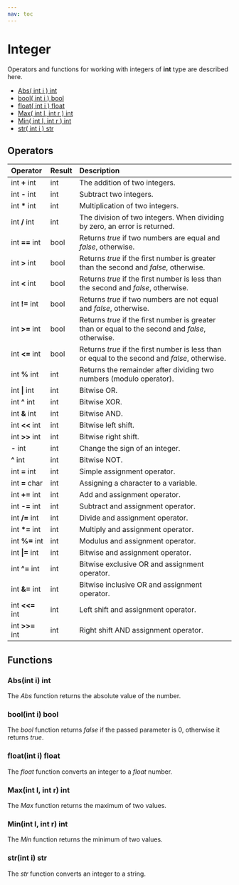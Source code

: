 ```yaml
---
nav: toc
---
```


# Integer

Operators and functions for working with integers of **int** type are described here.

* [Abs\( int i \) int](integer.md#abs-int-i-int)
* [bool\( int i \) bool](integer.md#bool-int-i-bool)
* [float\( int i \) float](integer.md#float-int-i-float)
* [Max\( int l, int r \) int](integer.md#max-int-l-int-r-int)
* [Min\( int l, int r \) int](integer.md#min-int-l-int-r-int)
* [str\( int i \) str](integer.md#str-int-i-str)

## Operators

| Operator | Result | Description |
| :--- | :--- | :--- |
| int **+** int | int | The addition of two integers. |
| int **-** int | int | Subtract two integers. |
| int **\*** int | int | Multiplication of two integers. |
| int **/** int | int | The division of two integers. When dividing by zero, an error is returned. |
| int **==** int | bool | Returns _true_ if two numbers are equal and _false_, otherwise. |
| int **&gt;** int | bool | Returns _true_ if the first number is greater than the second and _false_, otherwise. |
| int **&lt;** int | bool | Returns _true_ if the first number is less than the second and _false_, otherwise. |
| int **!=** int | bool | Returns _true_ if two numbers are not equal and _false_, otherwise. |
| int **&gt;=** int | bool | Returns _true_ if the first number is greater than or equal to the second and _false_, otherwise. |
| int **&lt;=** int | bool | Returns _true_ if the first number is less than or equal to the second and _false_, otherwise. |
| int **%** int | int | Returns the remainder after dividing two numbers \(modulo operator\). |
| int **\|** int | int | Bitwise OR. |
| int **^** int | int | Bitwise XOR. |
| int **&** int | int | Bitwise AND. |
| int **&lt;&lt;** int | int | Bitwise left shift. |
| int **&gt;&gt;** int | int | Bitwise right shift. |
| **-** int | int | Change the sign of an integer. |
| **^** int | int | Bitwise NOT. |
| int **=** int | int | Simple assignment operator. |
| int **=** char | int | Assigning a character to a variable. |
| int **+=** int | int | Add and assignment operator. |
| int **-=** int | int | Subtract and assignment operator. |
| int **/=** int | int | Divide and assignment operator. |
| int **\*=** int | int | Multiply and assignment operator. |
| int **%=** int | int | Modulus and assignment operator. |
| int **\|=** int | int | Bitwise and assignment operator. |
| int **^=** int | int | Bitwise exclusive OR and assignment operator. |
| int **&=** int | int | Bitwise inclusive OR and assignment operator. |
| int **&lt;&lt;=** int | int | Left shift and assignment operator. |
| int **&gt;&gt;=** int | int | Right shift AND assignment operator. |

## Functions


### Abs\(int i\) int

The _Abs_ function returns the absolute value of the number.

### bool\(int i\) bool

The _bool_ function returns _false_ if the passed parameter is 0, otherwise it returns _true_.

### float\(int i\) float

The _float_ function converts an integer to a _float_ number.

### Max\(int l, int r\) int

The _Max_ function returns the maximum of two values.

### Min\(int l, int r\) int

The _Min_ function returns the minimum of two values.

### str\(int i\) str

The _str_ function converts an integer to a string.

